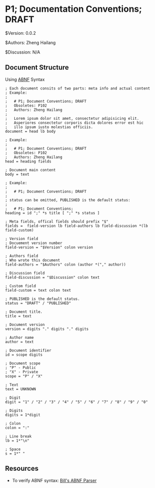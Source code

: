 # P1; Documentation Conventions; DRAFT

$Version: 0.0.2

$Authors: Zheng Hailang

$Discussion: N/A

## Document Structure

Using [ABNF](https://tools.ietf.org/html/rfc5234) Syntax

```abnf
; Each document consits of two parts: meta info and actual content
; Example:
;
;   # P1; Document Conventions; DRAFT
;   Obsoletes: P102
;   Authors: Zheng Hailang
;
;   Lorem ipsum dolor sit amet, consectetur adipisicing elit.
;   Asperiores consectetur corporis dicta dolores error est hic
;   illo ipsum iusto molestias officiis.
document = head lb body

; Example:
;
;   # P1; Document Conventions; DRAFT
;   Obsoletes: P102
;   Authors: Zheng Hailang
head = heading fields

; Document main content
body = text

; Example:
;
;   # P1; Document Conventions; DRAFT
;
; status can be omitted, PUBLISHED is the default status:
;
;   # P1; Document Conventions;
heading = id ";" *s title [ ";" *s status ]

; Meta fields, offical fields should prefix "$"
fields =  field-version lb field-authors lb field-discussion *(lb field-custom)

; Version field
; Docuement version number
field-version = "$Version" colon version

; Authors field
; Who wrote this document
field-authors = "$Authors" colon (author *("," author))

; Discussion field
field-discussion = "$Discussion" colon text

; Custom field
field-custom = text colon text

; PUBLISHED is the default status.
status = "DRAFT" / "PUBLISHED"

; Document title.
title = text

; Document version
version = digits "." digits "." digits

; Author name
author = text

; Document identifier
id = scope digits

; Document scope
; "P" - Public
; "X" - Private
scope = "P" / "X"

; Text
text = UNKNOWN

; Digit
digit = "1" / "2" / "3" / "4" / "5" / "6" / "7" / "8" / "9" / "0"

; Digits
digits = 1*digit

; Colon
colon = ":"

; Line break
lb = 1*"\n"

; Space
s = 1*" "
```

## Resources

- To verify ABNF syntax: [Bill's ABNF Parser](https://tools.ietf.org/tools/bap/abnf.cgi)
